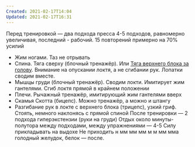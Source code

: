 ```yaml
---
Created: 2021-02-17T14:04
Updated: 2021-02-17T16:31
---
```

Перед тренировкой — два подхода пресса
4-5 подходов, равномерно увеличивая, последний - рабочий. 15 повторений примерно на 70% усилий
- Жим ногами. Таз не отрывать
- Спина. Тяга сверху (блочный тренажёр). Или [Тяга верхнего блока за голову](http://sportwiki.to/%D0%A2%D1%8F%D0%B3%D0%B0_%D0%B7%D0%B0_%D0%B3%D0%BE%D0%BB%D0%BE%D0%B2%D1%83_%D0%BD%D0%B0_%D0%B2%D1%8B%D1%81%D0%BE%D0%BA%D0%BE%D0%BC_%D0%B1%D0%BB%D0%BE%D0%BA%D0%B5). Внимание на опускании локтя, а не сгибании рук. Лопатки сводим вместе.
- Мышцы груди (блочный тренажёр). Сводим локти. Имитирует жим гантелями. Сгиб локтя прямой в крайнем положении
- Плечи. Рычажный тренажёр, имитирующий жим гантелями вверх
- Скамья Скотта (бицепс). Можно тренажёр, а можно и штангу
- Разгибание рук в локте с верхнего блока (трицепс), узкий гриф. Стоять, немного наклонясь с прямой спиной
После тренировки — 2 подхода гиперэкстензии (руки на груди)
Отдых около минуты-полутора между подходами, между упражнениями — 4-5
Силу прикладывать на выдохе
Не приходить н мм мм мм м м мм мма голодный желудок, белок — после.